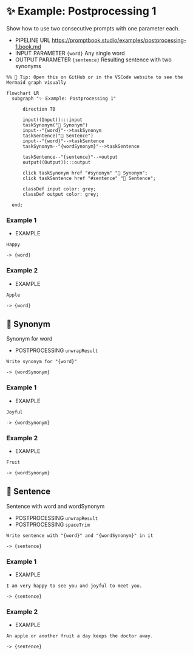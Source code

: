 # ✨ Example: Postprocessing 1

Show how to use two consecutive prompts with one parameter each.

-   PIPELINE URL https://promptbook.studio/examples/postprocessing-1.book.md
-   INPUT  PARAMETER `{word}` Any single word
-   OUTPUT PARAMETER `{sentence}` Resulting sentence with two synonyms

<!--Graph-->
<!-- ⚠️ WARNING: This code has been generated so that any manual changes will be overwritten -->

```mermaid
%% 🔮 Tip: Open this on GitHub or in the VSCode website to see the Mermaid graph visually

flowchart LR
  subgraph "✨ Example: Postprocessing 1"

      direction TB

      input((Input)):::input
      taskSynonym("💬 Synonym")
      input--"{word}"-->taskSynonym
      taskSentence("💬 Sentence")
      input--"{word}"-->taskSentence
      taskSynonym--"{wordSynonym}"-->taskSentence

      taskSentence--"{sentence}"-->output
      output((Output)):::output

      click taskSynonym href "#synonym" "💬 Synonym";
      click taskSentence href "#sentence" "💬 Sentence";

      classDef input color: grey;
      classDef output color: grey;

  end;
```

<!--/Graph-->

### Example 1

-   EXAMPLE

```text
Happy
```

`-> {word}`

### Example 2

-   EXAMPLE

```text
Apple
```

`-> {word}`

## 💬 Synonym

Synonym for word

-   POSTPROCESSING `unwrapResult`

```text
Write synonym for "{word}"
```

`-> {wordSynonym}`

### Example 1

-   EXAMPLE

```text
Joyful
```

`-> {wordSynonym}`

### Example 2

-   EXAMPLE

```text
Fruit
```

`-> {wordSynonym}`

## 💬 Sentence

Sentence with word and wordSynonym

-   POSTPROCESSING `unwrapResult`
-   POSTPROCESSING `spaceTrim`

```text
Write sentence with "{word}" and "{wordSynonym}" in it
```

`-> {sentence}`

### Example 1

-   EXAMPLE

```text
I am very happy to see you and joyful to meet you.
```

`-> {sentence}`

### Example 2

-   EXAMPLE

```text
An apple or another fruit a day keeps the doctor away.
```

`-> {sentence}`
